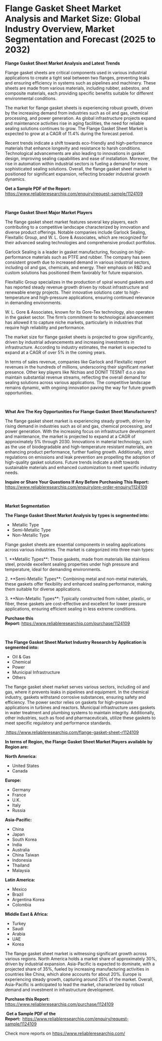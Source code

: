 <p><h1>Flange Gasket Sheet Market Analysis and Market Size: Global Industry Overview, Market Segmentation and Forecast (2025 to 2032)</h1></p><p><strong>Flange Gasket Sheet Market Analysis and Latest Trends</strong></p>
<p><p>Flange gasket sheets are critical components used in various industrial applications to create a tight seal between two flanges, preventing leaks and ensuring efficiency in systems such as pipelines and machinery. These sheets are made from various materials, including rubber, asbestos, and composite materials, each providing specific benefits suitable for different environmental conditions.</p><p>The market for flange gasket sheets is experiencing robust growth, driven by the increasing demand from industries such as oil and gas, chemical processing, and power generation. As global infrastructure projects expand and maintenance activities rise in aging facilities, the need for reliable sealing solutions continues to grow. The Flange Gasket Sheet Market is expected to grow at a CAGR of 11.4% during the forecast period. </p><p>Recent trends indicate a shift towards eco-friendly and high-performance materials that enhance longevity and resistance to harsh conditions. Technological advancements are also leading to innovations in gasket design, improving sealing capabilities and ease of installation. Moreover, the rise in automation within industrial sectors is fueling a demand for more sophisticated sealing solutions. Overall, the flange gasket sheet market is positioned for significant expansion, reflecting broader industrial growth dynamics.</p></p>
<p><strong>Get a Sample PDF of the Report:&nbsp;</strong> <a href="https://www.reliableresearchiq.com/enquiry/request-sample/1124109?utm_campaign=1870&utm_medium=2&utm_source=Github&utm_content=ia&utm_term=05022025&utm_id=flange-gasket-sheet">https://www.reliableresearchiq.com/enquiry/request-sample/1124109</a></p>
<p>&nbsp;</p>
<p><strong>Flange Gasket Sheet Major Market Players</strong></p>
<p><p>The flange gasket sheet market features several key players, each contributing to a competitive landscape characterized by innovation and diverse product offerings. Notable companies include Garlock Sealing, Flexitallic Group, and W. L. Gore & Associates, which are recognized for their advanced sealing technologies and comprehensive product portfolios.</p><p>Garlock Sealing is a leader in gasket manufacturing, focusing on high-performance materials such as PTFE and rubber. The company has seen consistent growth due to increased demand in various industrial sectors, including oil and gas, chemicals, and energy. Their emphasis on R&D and custom solutions has positioned them favorably for future expansion.</p><p>Flexitallic Group specializes in the production of spiral wound gaskets and has reported steady revenue growth driven by robust infrastructure and renewable energy projects. Their innovative solutions cater to high-temperature and high-pressure applications, ensuring continued relevance in demanding environments.</p><p>W. L. Gore & Associates, known for its Gore-Tex technology, also operates in the gasket sector. The firm’s commitment to technological advancement has allowed it to capture niche markets, particularly in industries that require high reliability and performance.</p><p>The market size for flange gasket sheets is projected to grow significantly, driven by industrial advancements and increasing investments in infrastructure. According to industry estimates, the market is expected to expand at a CAGR of over 5% in the coming years.</p><p>In terms of sales revenue, companies like Garlock and Flexitallic report revenues in the hundreds of millions, underscoring their significant market presence. Other key players like Nichias and DONIT TESNIT d.o.o also maintain substantial revenue streams, reflecting the overall demand for sealing solutions across various applications. The competitive landscape remains dynamic, with ongoing innovation paving the way for future growth opportunities.</p></p>
<p>&nbsp;</p>
<p><strong>What Are The Key Opportunities For Flange Gasket Sheet Manufacturers?</strong></p>
<p><p>The flange gasket sheet market is experiencing steady growth, driven by rising demand in industries such as oil and gas, chemical processing, and power generation. With the increasing focus on infrastructure development and maintenance, the market is projected to expand at a CAGR of approximately 5% through 2030. Innovations in material technology, such as the use of biodegradable and high-temperature resistant materials, are enhancing product performance, further fueling growth. Additionally, strict regulations on emissions and leak prevention are propelling the adoption of high-quality gasket solutions. Future trends indicate a shift towards sustainable materials and enhanced customization to meet specific industry needs.</p></p>
<p><strong>Inquire or Share Your Questions If Any Before Purchasing This Report:</strong> <a href="https://www.reliableresearchiq.com/enquiry/pre-order-enquiry/1124109?utm_campaign=1870&utm_medium=2&utm_source=Github&utm_content=ia&utm_term=05022025&utm_id=flange-gasket-sheet">https://www.reliableresearchiq.com/enquiry/pre-order-enquiry/1124109</a></p>
<p>&nbsp;</p>
<p><strong>Market Segmentation</strong></p>
<p><strong>The Flange Gasket Sheet Market Analysis by types is segmented into:</strong></p>
<p><ul><li>Metallic Type</li><li>Semi-Metallic Type</li><li>Non-Metallic Type</li></ul></p>
<p><p>Flange gasket sheets are essential components in sealing applications across various industries. The market is categorized into three main types: </p><p>1. **Metallic Types**: These gaskets, made from materials like stainless steel, provide excellent sealing properties under high pressure and temperature, ideal for demanding environments.</p><p>2. **Semi-Metallic Types**: Combining metal and non-metal materials, these gaskets offer flexibility and enhanced sealing performance, making them suitable for diverse applications.</p><p>3. **Non-Metallic Types**: Typically constructed from rubber, plastic, or fiber, these gaskets are cost-effective and excellent for lower pressure applications, ensuring efficient sealing in less extreme conditions.</p></p>
<p><strong>Purchase this Report:&nbsp;</strong><a href="https://www.reliableresearchiq.com/purchase/1124109?utm_campaign=1870&utm_medium=2&utm_source=Github&utm_content=ia&utm_term=05022025&utm_id=flange-gasket-sheet">https://www.reliableresearchiq.com/purchase/1124109</a></p>
<p>&nbsp;</p>
<p><strong>The Flange Gasket Sheet Market Industry Research by Application is segmented into:</strong></p>
<p><ul><li>Oil & Gas</li><li>Chemical</li><li>Power</li><li>Municipal Infrastructure</li><li>Others</li></ul></p>
<p><p>The flange gasket sheet market serves various sectors, including oil and gas, where it prevents leaks in pipelines and equipment. In the chemical industry, gaskets withstand corrosive substances, ensuring safety and efficiency. The power sector relies on gaskets for high-pressure applications in turbines and reactors. Municipal infrastructure uses gaskets in water treatment and plumbing systems to maintain integrity. Additionally, other industries, such as food and pharmaceuticals, utilize these gaskets to meet specific regulatory and performance standards.</p></p>
<p><a href="https://www.reliableresearchiq.com/flange-gasket-sheet-r1124109?utm_campaign=1870&utm_medium=2&utm_source=Github&utm_content=ia&utm_term=05022025&utm_id=flange-gasket-sheet">&nbsp;https://www.reliableresearchiq.com/flange-gasket-sheet-r1124109</a></p>
<p><strong>In terms of Region, the Flange Gasket Sheet Market Players available by Region are:</strong></p>
<p>
    <p> <strong> North America: </strong>
        <ul>
            <li>United States</li>
            <li>Canada</li>
        </ul>
        </p> 
    <p> <strong> Europe: </strong>
        <ul>
            <li>Germany</li>
            <li>France</li>
            <li>U.K.</li>
            <li>Italy</li>
            <li>Russia</li>
        </ul>
        </p> 
    <p> <strong> Asia-Pacific: </strong>
        <ul>
            <li>China</li>
            <li>Japan</li>
            <li>South Korea</li>
            <li>India</li>
            <li>Australia</li>
            <li>China Taiwan</li>
            <li>Indonesia</li>
            <li>Thailand</li>
            <li>Malaysia</li>
        </ul>
        </p> 
    <p> <strong> Latin America: </strong>
        <ul>
            <li>Mexico</li>
            <li>Brazil</li>
            <li>Argentina Korea</li>
            <li>Colombia</li>
        </ul>
        </p> 
    <p> <strong> Middle East & Africa: </strong>
        <ul>
            <li>Turkey</li>
            <li>Saudi</li>
            <li>Arabia</li>
            <li>UAE</li>
            <li>Korea</li>
        </ul>
    </p>
    </p>
<p><p>The flange gasket sheet market is witnessing significant growth across various regions. North America holds a market share of approximately 30%, driven by industrial expansion. Asia-Pacific is expected to dominate, with a projected share of 35%, fueled by increasing manufacturing activities in countries like China, which alone accounts for about 20%. Europe is experiencing steady growth, capturing around 25% of the market. Overall, Asia-Pacific is anticipated to lead the market, characterized by robust demand and investment in infrastructure development.</p></p>
<p><strong>Purchase this Report: </strong><a href="https://www.reliableresearchiq.com/purchase/1124109?utm_campaign=1870&utm_medium=2&utm_source=Github&utm_content=ia&utm_term=05022025&utm_id=flange-gasket-sheet">https://www.reliableresearchiq.com/purchase/1124109</a></p>
<p>&nbsp;<strong>Get a Sample PDF of the Report:&nbsp;&nbsp;</strong><a href="https://www.reliableresearchiq.com/enquiry/request-sample/1124109?utm_campaign=1870&utm_medium=2&utm_source=Github&utm_content=ia&utm_term=05022025&utm_id=flange-gasket-sheet">https://www.reliableresearchiq.com/enquiry/request-sample/1124109</a></p>
<p><strong></strong></p>
<p>Check more reports on <a href="https://www.reliableresearchiq.com/?utm_campaign=1870&utm_medium=2&utm_source=Github&utm_content=ia&utm_term=05022025&utm_id=flange-gasket-sheet">https://www.reliableresearchiq.com/</a></p>